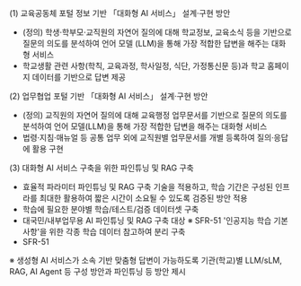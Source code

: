 (1) 교육공동체 포털 정보 기반 「대화형 AI 서비스」 설계·구현 방안
- (정의) 학생·학부모·교직원의 자연어 질의에 대해 학교정보, 교육소식 등을 기반으로 질문의 의도를 분석하여 언어 모델 (LLM)을 통해 가장 적합한 답변을 해주는 대화형 서비스
- 학교생활 관련 사항(학칙, 교육과정, 학사일정, 식단, 가정통신문 등)과 학교 홈페이지 데이터를 기반으로 답변 제공

(2) 업무협업 포털 기반 「대화형 AI 서비스」 설계·구현 방안
 - (정의) 교직원의 자연어 질의에 대해 교육행정 업무문서를 기반으로 질문의 의도를 분석하여 언어 모델(LLM)을 통해 가장 적합한 답변을 해주는 대화형 서비스
- 법령·지침·매뉴얼 등 공통 업무 외에 교직원별 업무문서를 개별 등록하여 질의·응답에 활용 구현

(3) 대화형 AI 서비스 구축을 위한 파인튜닝 및 RAG 구축
- 효율적 파라미터 파인튜닝 및 RAG 구축 기술을 적용하고, 학습 기간은 구성된 인프라를 최대한 활용하여 짧은 시간이 소요될 수 있도록 검증된 방안 적용
- 학습에 필요한 분야별 학습/테스트/검증 데이터셋 구축
- 대국민/내부업무용 AI 파인튜닝 및 RAG 구축 대상
※ SFR-51 '인공지능 학습 기본사항'을 위한 각종 학습 데이터 참고하여 분리 구축
 -  SFR-51
   
※ 생성형 AI 서비스가 소속 기반 맞춤형 답변이 가능하도록 기관(학교)별 LLM/sLM, RAG, AI Agent 등 구성 방안과 파인튜닝 등 방안 제시